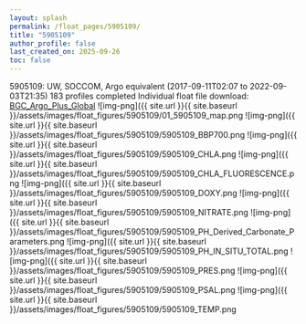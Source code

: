 ```yaml
---
layout: splash
permalink: /float_pages/5905109/
title: "5905109"
author_profile: false
last_created_on: 2025-09-26
toc: false
---
```

 
5905109: UW, SOCCOM, Argo equivalent (2017-09-11T02:07 to 2022-09-03T21:35)
183 profiles completed
Individual float file download: [BGC_Argo_Plus_Global](https://ftp.soest.hawaii.edu/bgc_argo_plus/Individual_Floats/outliers_removed/5905109_Sprof_processed.nc)
![img-png]({{ site.url }}{{ site.baseurl }}/assets/images/float_figures/5905109/01_5905109_map.png
![img-png]({{ site.url }}{{ site.baseurl }}/assets/images/float_figures/5905109/5905109_BBP700.png
![img-png]({{ site.url }}{{ site.baseurl }}/assets/images/float_figures/5905109/5905109_CHLA.png
![img-png]({{ site.url }}{{ site.baseurl }}/assets/images/float_figures/5905109/5905109_CHLA_FLUORESCENCE.png
![img-png]({{ site.url }}{{ site.baseurl }}/assets/images/float_figures/5905109/5905109_DOXY.png
![img-png]({{ site.url }}{{ site.baseurl }}/assets/images/float_figures/5905109/5905109_NITRATE.png
![img-png]({{ site.url }}{{ site.baseurl }}/assets/images/float_figures/5905109/5905109_PH_Derived_Carbonate_Parameters.png
![img-png]({{ site.url }}{{ site.baseurl }}/assets/images/float_figures/5905109/5905109_PH_IN_SITU_TOTAL.png
![img-png]({{ site.url }}{{ site.baseurl }}/assets/images/float_figures/5905109/5905109_PRES.png
![img-png]({{ site.url }}{{ site.baseurl }}/assets/images/float_figures/5905109/5905109_PSAL.png
![img-png]({{ site.url }}{{ site.baseurl }}/assets/images/float_figures/5905109/5905109_TEMP.png
